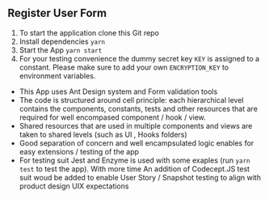 ## Register User Form

1. To start the application clone this Git repo
2. Install dependencies `yarn`
3. Start the App `yarn start`
4. For your testing convenience the dummy secret key `KEY` is assigned to a constant. Please make sure to add your own `ENCRYPTION_KEY` to environment variables.

- This App uses Ant Design system and Form validation tools
- The code is structured around cell principle: each hierarchical level contains the components, constants, tests and other resources that are required for well encompased component / hook / view.
- Shared resources that are used in multiple components and views are taken to shared levels (such as UI , Hooks folders)
- Good separation of concern and well encampsulated logic enables for easy extensions / testing of the app
- For testing suit Jest and Enzyme is used with some exaples (run `yarn test` to test the app). With more time An addition of Codecept.JS test suit woud be added to enable User Story / Snapshot testing to align with product design UIX expectations
